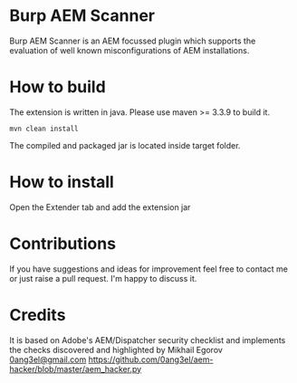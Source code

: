# Burp AEM Scanner
Burp AEM Scanner is an AEM focussed plugin which supports the evaluation of well known misconfigurations of AEM installations.

# How to build
The extension is written in java. Please use maven >= 3.3.9 to build it.

`mvn clean install`

The compiled and packaged jar is located inside target folder.
 
# How to install 
Open the Extender tab and add the extension jar

# Contributions
If you have suggestions and ideas for improvement feel free to contact me or just raise a pull request. I'm happy to discuss it.

# Credits
It is based on Adobe's AEM/Dispatcher security checklist and implements the checks discovered and highlighted by Mikhail Egorov <0ang3el@gmail.com> https://github.com/0ang3el/aem-hacker/blob/master/aem_hacker.py
